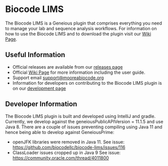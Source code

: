 # Biocode LIMS
  
The Biocode LIMS is a Geneious plugin that comprises everything you need to manage your lab and sequence analysis workflows. For information on how to use the Biocode LIMS and to download the plugin visit our [Wiki Page](https://github.com/biocodellc/biocode-lims/wiki).

## Useful Information
* Official releases are available from our [releases page](https://github.com/biocodellc/biocode-lims/releases)
* Official [Wiki Page](https://github.com/biocodellc/biocode-lims/wiki) for more information
including the user guide.
* Support email support@mooreabiocode.org
* Information for developers on contributing to the Biocode LIMS plugin is on our [development page](https://github.com/biocodellc/biocode-lims/blob/develop/development.md)
 

## Developer Information
The Biocode LIMS plugin is built and developed using IntelliJ and gradle.  Currently, we develop against the geneiousPublicAPIVersion = 11.1.5 and use Java 8.
There are a couple of issues preventing compiling using Java 11 and hence being able to develop against GeneiousPrime:
 * openJFK libraries were removed in Java 11.  See issue: https://github.com/biocodellc/biocode-lims/issues/116
 * ClassLoader issues cropped up in Java 9 See issue: https://community.oracle.com/thread/4011800

